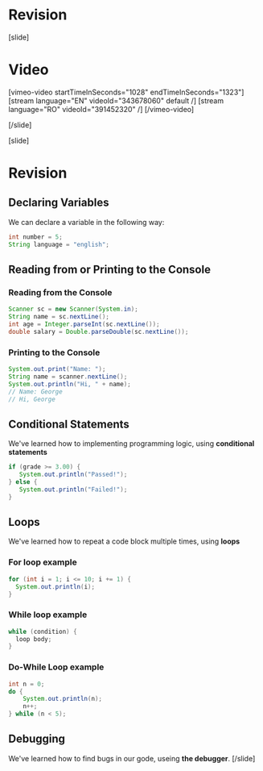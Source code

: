 # Revision

[slide]
# Video

[vimeo-video startTimeInSeconds="1028" endTimeInSeconds="1323"]
[stream language="EN" videoId="343678060" default /]
[stream language="RO" videoId="391452320"  /]
[/vimeo-video]

[/slide]

[slide]
# Revision

## Declaring Variables
We can declare a variable in the following way:
```java live
int number = 5;
String language = "english";
```

## Reading from or Printing to the Console

### Reading from the Console
```java
Scanner sc = new Scanner(System.in);
String name = sc.nextLine();
int age = Integer.parseInt(sc.nextLine());
double salary = Double.parseDouble(sc.nextLine());
```

### Printing to the Console
```java live
System.out.print("Name: ");
String name = scanner.nextLine();
System.out.println("Hi, " + name);
// Name: George
// Hi, George
```

## Conditional Statements
We've learned how to implementing programming logic, using **conditional statements**

```java
if (grade >= 3.00) {
   System.out.println("Passed!");
} else {
   System.out.println("Failed!");
}
```

## Loops 
We've learned how to repeat a code block multiple times, using **loops**

### For loop example
```java live
for (int i = 1; i <= 10; i += 1) {
  System.out.println(i);
}
```

### While loop example
```java
while (condition) {
  loop body;
}
```

### Do-While Loop example
```java live
int n = 0;
do {
    System.out.println(n);
    n++;
} while (n < 5);
```

## Debugging
We've learned how to find bugs in our gode, useing **the debugger**.
[/slide]